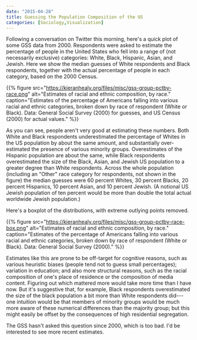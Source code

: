 ```yaml
---
date: "2015-04-28"
title: Guessing the Population Composition of the US
categories: [Sociology,Visualization]
---
```


Following a conversation on Twitter this morning, here's a quick plot of some GSS data from 2000. Respondents were asked to estimate the percentage of people in the United States who fell into a range of (not necessarily exclusive) categories: White, Black, Hispanic, Asian, and Jewish. Here we show the median guesses of White respondents and Black respondents, together with the actual percentage of people in each category, based on the 2000 Census. 

{{% figure src="https://kieranhealy.org/files/misc/gss-group-pctby-race.png" alt="Estimates of racial and ethnic composition, by race." caption="Estimates of the percentage of Americans falling into various racial and ethnic categories, broken down by race of respondent (White or Black). Data: General Social Survey (2000) for guesses, and US Census (2000) for actual values." %}}

As you can see, people aren't very good at estimating these numbers. Both White and Black respondents underestimated the percentage of Whites in the US population by about the same amount, and substantially over-estimated the presence of various minority groups. Overestimates of the Hispanic population are about the same, while Black respondents overestimated the size of the Black, Asian, and Jewish US population to a greater degree than White respondents. Across the whole population (including an "Other" race category for respondents, not shown in the figure) the median guesses were 60 percent Whites, 30 percent Blacks, 20 percent Hispanics, 10 percent Asian, and 10 percent Jewish. (A notional US Jewish population of ten percent would be more than double the total actual worldwide Jewish population.)

Here's a boxplot of the distributions, with extreme outlying points removed.

{{% figure src="https://kieranhealy.org/files/misc/gss-group-pctby-race-box.png" alt="Estimates of racial and ethnic composition, by race." caption="Estimates of the percentage of Americans falling into various racial and ethnic categories, broken down by race of respondent (White or Black). Data: General Social Survey (2000)." %}}

Estimates like this are prone to be off-target for cognitive reasons, such as various heuristic biases (people tend not to guess small percentages); variation in education; and also more structural reasons, such as the racial composition of one's place of residence or the composition of media content. Figuring out which mattered more would take more time than I have now. But it's suggestive that, for example, Black respondents overestimated the size of the black population a bit more than White respondents did---one intuition would be that members of minority groups would be much more aware of these numerical differences than the majority group; but this might easily be offset by the consequences of high residential segregation.

The GSS hasn't asked this question since 2000, which is too bad. I'd be interested to see more recent estimates.

